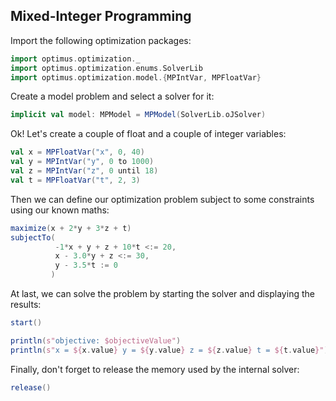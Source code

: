 ## Mixed-Integer Programming

Import the following optimization packages:

```scala
import optimus.optimization._
import optimus.optimization.enums.SolverLib
import optimus.optimization.model.{MPIntVar, MPFloatVar}
```

Create a model problem and select a solver for it:

```scala
implicit val model: MPModel = MPModel(SolverLib.oJSolver)
```

Ok! Let's create a couple of float and a couple of integer variables:

```scala
val x = MPFloatVar("x", 0, 40)
val y = MPIntVar("y", 0 to 1000)
val z = MPIntVar("z", 0 until 18)
val t = MPFloatVar("t", 2, 3)
```

Then we can define our optimization problem subject to some constraints using our known maths:

```scala
maximize(x + 2*y + 3*z + t)
subjectTo(
          -1*x + y + z + 10*t <:= 20,
          x - 3.0*y + z <:= 30,
          y - 3.5*t := 0
         )
```

At last, we can solve the problem by starting the solver and displaying the results:

```scala
start()

println(s"objective: $objectiveValue")
println(s"x = ${x.value} y = ${y.value} z = ${z.value} t = ${t.value}")
```

Finally, don't forget to release the memory used by the internal solver:

```scala
release()
```

